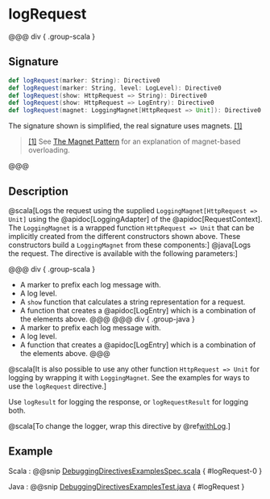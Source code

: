 # logRequest

@@@ div { .group-scala }

## Signature

```scala
def logRequest(marker: String): Directive0
def logRequest(marker: String, level: LogLevel): Directive0
def logRequest(show: HttpRequest => String): Directive0
def logRequest(show: HttpRequest => LogEntry): Directive0
def logRequest(magnet: LoggingMagnet[HttpRequest => Unit]): Directive0
```

The signature shown is simplified, the real signature uses magnets. <a id="^1" href="#1">[1]</a>

> <a id="1" href="#^1">[1]</a> See [The Magnet Pattern](https://spray.readthedocs.io/en/latest/blog/2012-12-13-the-magnet-pattern.html) for an explanation of magnet-based overloading.

@@@

## Description

@scala[Logs the request using the supplied `LoggingMagnet[HttpRequest => Unit]` using the @apidoc[LoggingAdapter] of the @apidoc[RequestContext]. The `LoggingMagnet` is a wrapped
function `HttpRequest => Unit` that can be implicitly created from the different constructors shown above. These
constructors build a `LoggingMagnet` from these components:]
@java[Logs the request. The directive is available with the following parameters:]

@@@ div { .group-scala }
 * A marker to prefix each log message with.
 * A log level.
 * A `show` function that calculates a string representation for a request.
 * A function that creates a @apidoc[LogEntry] which is a combination of the elements above.
@@@
@@@ div { .group-java }
 * A marker to prefix each log message with.
 * A log level.
 * A function that creates a @apidoc[LogEntry] which is a combination of the elements above.
@@@

@scala[It is also possible to use any other function `HttpRequest => Unit` for logging by wrapping it with `LoggingMagnet`.
See the examples for ways to use the `logRequest` directive.]

Use `logResult` for logging the response, or `logRequestResult` for logging both.

@scala[To change the logger, wrap this directive by @ref[withLog](../basic-directives/withLog.md).]

## Example

Scala
:  @@snip [DebuggingDirectivesExamplesSpec.scala](/docs/src/test/scala/docs/http/scaladsl/server/directives/DebuggingDirectivesExamplesSpec.scala) { #logRequest-0 }

Java
:  @@snip [DebuggingDirectivesExamplesTest.java](/docs/src/test/java/docs/http/javadsl/server/directives/DebuggingDirectivesExamplesTest.java) { #logRequest }
